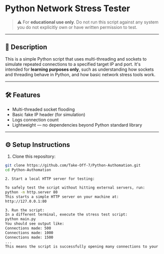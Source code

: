 # Python Network Stress Tester

> ⚠️ For **educational use only**. Do not run this script against any system you do not explicitly own or have written permission to test.

---

## 📖 Description

This is a simple Python script that uses multi-threading and sockets to simulate repeated connections to a specified target IP and port. It's intended for **learning purposes only**, such as understanding how sockets and threading behave in Python, and how basic network stress tools work.

---

## 🛠 Features

- Multi-threaded socket flooding
- Basic fake IP header (for simulation)
- Logs connection count
- Lightweight — no dependencies beyond Python standard library

---

## ⚙️ Setup Instructions

1. Clone this repository:

```bash
git clone https://github.com/Take-Off-7/Python-Authomation.git
cd Python-Authomation

2. Start a local HTTP server for testing:

To safely test the script without hitting external servers, run:
python -m http.server 80
This starts a simple HTTP server on your machine at:
http://127.0.0.1:80

3. Run the script:
In a different terminal, execute the stress test script:
python main.py
You should see output like:
Connections made: 500
Connections made: 1000
Connections made: 1500
...
This means the script is successfully opening many connections to your test server.
